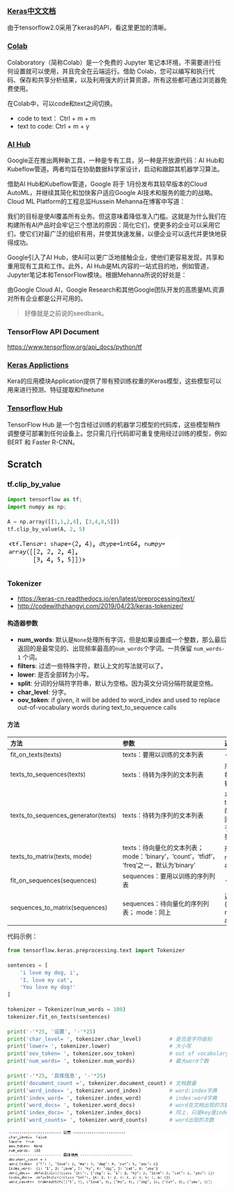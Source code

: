 

### [Keras中文文档](https://keras.io/zh/)

由于tensorflow2.0采用了keras的API，看这里更加的清晰。

### [Colab](https://colab.research.google.com/)

Colaboratory（简称Colab）是一个免费的 Jupyter 笔记本环境，不需要进行任何设置就可以使用，并且完全在云端运行。借助 Colab，您可以编写和执行代码、保存和共享分析结果，以及利用强大的计算资源，所有这些都可通过浏览器免费使用。

在Colab中，可以code和text之间切换。

- code to text： Ctrl + m + m
- text to code: Ctrl + m + y

### [AI Hub](https://aihub.cloud.google.com/)

Google正在推出两种新工具，一种是专有工具，另一种是开放源代码：AI Hub和Kubeflow管道。两者均旨在协助数据科学家设计，启动和跟踪其机器学习算法。

借助AI Hub和Kubeflow管道，Google 将于 1月份发布其较早版本的Cloud AutoML，并继续其简化和加快客户适应Google AI技术和服务的能力的战略。Cloud ML Platform的工程总监Hussein Mehanna在博客中写道：

我们的目标是使AI覆盖所有业务。但这意味着降低准入门槛。这就是为什么我们在构建所有AI产品时会牢记三个想法的原因：简化它们，使更多的企业可以采用它们，使它们对最广泛的组织有用，并使其快速发展，以便企业可以迭代并更快地获得成功。

Google引入了AI Hub，使AI可以更广泛地接触企业，使他们更容易发现，共享和重用现有工具和工作。此外，AI Hub是ML内容的一站式目的地，例如管道，Jupyter笔记本和TensorFlow模块。根据Mehanna所说的好处是：

由Google Cloud AI，Google Research和其他Google团队开发的高质量ML资源对所有企业都是公开可用的。

> 好像就是之前说的seedbank。

### TensorFlow API Document

https://www.tensorflow.org/api_docs/python/tf

### [Keras Applictions](https://keras.io/api/applications/)

Kera的应用模块Application提供了带有预训练权重的Keras模型，这些模型可以用来进行预测、特征提取和finetune

### [Tensorflow Hub](https://www.tensorflow.org/hub)

TensorFlow Hub 是一个包含经过训练的机器学习模型的代码库，这些模型稍作调整便可部署到任何设备上。您只需几行代码即可重复使用经过训练的模型，例如 BERT 和 Faster R-CNN。

## Scratch

### tf.clip_by_value

~~~python
import tensorflow as tf;
import numpy as np;
 
A = np.array([[1,1,2,4], [3,4,8,5]])
tf.clip_by_value(A, 2, 5)
~~~

![image-20201216160335336](images/image-20201216160335336.png)

### Tokenizer

- https://keras-cn.readthedocs.io/en/latest/preprocessing/text/
- http://codewithzhangyi.com/2019/04/23/keras-tokenizer/

#### 构造器参数

- **num_words**: 默认是`None`处理所有字词，但是如果设置成一个整数，那么最后返回的是最常见的、出现频率最高的`num_words`个字词。一共保留 `num_words-1` 个词。
- **filters**: 过滤一些特殊字符，默认上文的写法就可以了。
- **lower**: 是否全部转为小写。
- **split**: 分词的分隔符字符串，默认为空格。因为英文分词分隔符就是空格。
- **char_level**: 分字。
- **oov_token**: if given, it will be added to word_index and used to replace out-of-vocabulary words during text_to_sequence calls

#### 方法

| 方法                                | 参数                                                         | 返回值                                                       |
| :---------------------------------- | :----------------------------------------------------------- | :----------------------------------------------------------- |
| fit_on_texts(texts)                 | texts：要用以训练的文本列表                                  | -                                                            |
| texts_to_sequences(texts)           | texts：待转为序列的文本列表                                  | 序列的列表，列表中每个序列对应于一段输入文本                 |
| texts_to_sequences_generator(texts) | texts：待转为序列的文本列表                                  | 本函数是texts_to_sequences的生成器函数版，返回每次调用返回对应于一段输入文本的序列 |
| texts_to_matrix(texts, mode)        | texts：待向量化的文本列表；mode：‘binary’，‘count’，‘tfidf’， ‘freq’之一，默认为‘binary’ | 形如(len(texts), nb_words)的numpy array                      |
| fit_on_sequences(sequences)         | sequences：要用以训练的序列列表                              | -                                                            |
| sequences_to_matrix(sequences)      | sequences：待向量化的序列列表； mode：同上                   | 返回值：形如(len(sequences), nb_words)的numpy array          |

代码示例：

~~~python
from tensorflow.keras.preprocessing.text import Tokenizer

sentences = [
    'i love my dog, i',
    'I, love my cat',
    'You love my dog!'
]

tokenizer = Tokenizer(num_words = 100)
tokenizer.fit_on_texts(sentences)

print('-'*25, '设置', '-'*25)
print('char_level= ', tokenizer.char_level)         # 是否是字符级别
print('lower= ', tokenizer.lower)                   # 大小写
print('oov_token= ', tokenizer.oov_token)           # out of vocabulary的token			
print('num_words= ', tokenizer.num_words)           # 最大word个数

print('-'*25, '具体信息', '-'*25)
print('document_count =', tokenizer.document_count) # 文档数量
print('word_index= ', tokenizer.word_index)         # word:index字典
print('index_word= ', tokenizer.index_word)         # index:word字典
print('word_docs= ', tokenizer.word_docs)           # word在文档出现的次数（同一文档出现多次算一次）
print('index_docs= ', tokenizer.index_docs)         # 同上，只是key是index
print('word_counts= ', tokenizer.word_counts)       # word出现的次数

~~~

![image-20201219203748006](images/image-20201219203748006.png)